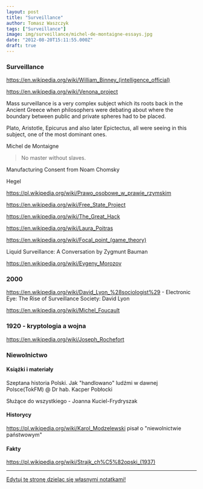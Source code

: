 ```yaml
---
layout: post
title: "Surveillance"
author: Tomasz Waszczyk
tags: ["Surveillance"]
image: img/surveillance/michel-de-montaigne-essays.jpg
date: "2012-08-20T15:11:55.000Z"
draft: true
---
```


### Surveillance

https://en.wikipedia.org/wiki/William_Binney_(intelligence_official)

https://en.wikipedia.org/wiki/Venona_project

Mass surveillance is a very complex subject which its roots back in the Ancient Greece when philosophers were debating about where the boundary between public and private spheres had to be placed.

Plato, Aristotle, Epicurus and also later Epictectus, all were seeing in this subject, one of the most dominant ones.

Michel de Montaigne

> No master without slaves.

Manufacturing Consent from Noam Chomsky

Hegel

https://pl.wikipedia.org/wiki/Prawo_osobowe_w_prawie_rzymskim

https://en.wikipedia.org/wiki/Free_State_Project

https://en.wikipedia.org/wiki/The_Great_Hack

https://en.wikipedia.org/wiki/Laura_Poitras

https://en.wikipedia.org/wiki/Focal_point_(game_theory)

Liquid Surveillance: A Conversation by Zygmunt Bauman

https://en.wikipedia.org/wiki/Evgeny_Morozov

### 2000

https://en.wikipedia.org/wiki/David_Lyon_%28sociologist%29 - Electronic Eye: The Rise of Surveillance Society: David Lyon

https://en.wikipedia.org/wiki/Michel_Foucault

### 1920 - kryptologia a wojna

https://en.wikipedia.org/wiki/Joseph_Rochefort

### Niewolnictwo

#### Książki i materiały

Szeptana historia Polski. Jak "handlowano" ludźmi w dawnej Polsce(TokFM) @ Dr hab. Kacper Pobłocki

Służące do wszystkiego - Joanna Kuciel-Frydryszak

#### Historycy

https://pl.wikipedia.org/wiki/Karol_Modzelewski pisał o "niewolnictwie państwowym"

#### Fakty

https://pl.wikipedia.org/wiki/Strajk_ch%C5%82opski_(1937)

---

<a href="https://github.com/TomaszWaszczyk/historia.waszczyk.com/edit/master/src/content/surveillance.md" target="_blank">Edytuj tę stronę dzieląc się własnymi notatkami!</a>
